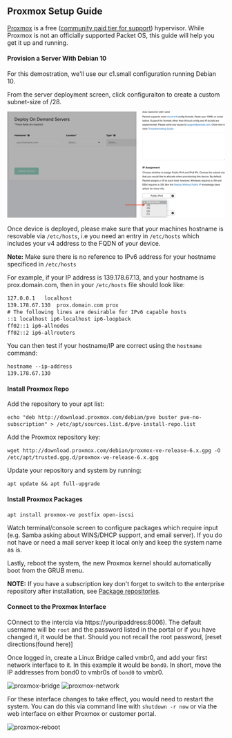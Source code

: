 <!--
<meta>
{
    "title":"Proxmox",
    "description":"Deploying Proxmox on Packet",
    "author":"Mo",
    "github":"usrdev",
    "email":"mo@usr.dev",
    "tag":["VMs", "Proxmox", "Virtualization"]
}
</meta>
-->

## Proxmox Setup Guide

[Proxmox](https://www.proxmox.com/en/) is a free ([community paid tier for support](https://www.proxmox.com/en/proxmox-mail-gateway/pricing)) hypervisor. While Proxmox is not an officially supported Packet OS, this guide will help you get it up and running.

#### Provision a Server With Debian 10
For this demostration, we'll use our c1.small configuration running Debian 10.

From the server deployment screen, click configuraiton to create a custom subnet-size of /28.

![custom-subnet](/images/proxmox/proxmox-custom-subnet.png)

Once device is deployed, please make sure that your machines hostname is resovable via `/etc/hosts`, i.e you need an entry in `/etc/hosts` which includes your v4 address to the FQDN of your device. 

**Note:** Make sure there is no reference to IPv6 address for your hostname specificed in `/etc/hosts`

For example, if your IP address is 139.178.67.13, and your hostname is prox.domain.com, then in your `/etc/hosts` file should look like:

```
127.0.0.1	localhost
139.178.67.130  prox.domain.com prox
# The following lines are desirable for IPv6 capable hosts
::1	localhost ip6-localhost ip6-loopback
ff02::1	ip6-allnodes
ff02::2	ip6-allrouters
````
You can then test if your hostname/IP are correct using the `hostname` command:
```
hostname --ip-address
139.178.67.130
```

#### Install Proxmox Repo
Add the repository to your apt list:
````
echo "deb http://download.proxmox.com/debian/pve buster pve-no-subscription" > /etc/apt/sources.list.d/pve-install-repo.list
````
Add the Proxmox repository key:
````
wget http://download.proxmox.com/debian/proxmox-ve-release-6.x.gpg -O /etc/apt/trusted.gpg.d/proxmox-ve-release-6.x.gpg
````
Update your repository and system by running:
````
apt update && apt full-upgrade
````
#### Install Proxmox Packages
````
apt install proxmox-ve postfix open-iscsi
````
Watch terminal/console screen to configure packages which require input (e.g. Samba asking about WINS/DHCP support, and email server). If you do not have or need a mail server keep it local only and keep the system name as is.

Lastly, reboot the system, the new Proxmox kernel should automatically boot from the GRUB menu.

**NOTE:** If you have a subscription key don't forget to switch to the enterprise repository after installation, see [Package repositories](https://pve.proxmox.com/wiki/Package_Repositories).


#### Connect to the Proxmox Interface
COnnect to the intercia via https://youripaddress:8006). The default username will be `root` and the password listed in the portal or if you have changed it, it would be that. Should you not recall the root password, [reset directions(found here)]

Once logged in, create a Linux Bridge called vmbr0, and add your first network interface to it. In this example it would be `bond0`. In short, move the IP addresses from bond0 to vmbr0s of `bond0` to vmbr0.

![proxmox-bridge](/images/proxmox/proxmox-bridge.png)
![proxmox-network](/images/proxmox/proxmox-network.png)

For these interface changes to take effect, you would need to restart the system. You can do this via command line with `shutdown -r now` or via the web interface on either Proxmox or customer portal.

![proxmox-reboot](/images/proxmox/proxmox-reboot.png)
